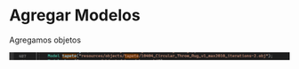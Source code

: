 # Agregar Modelos

Agregamos objetos

![image-20231113152223108](./img/modificacion_codigo/image-20231113152223108.png)